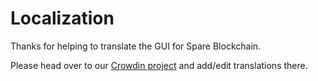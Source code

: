 # Localization

Thanks for helping to translate the GUI for Spare Blockchain.

Please head over to our [Crowdin project](https://crowdin.com/project/sparelite-blockchain/) and add/edit translations there.

